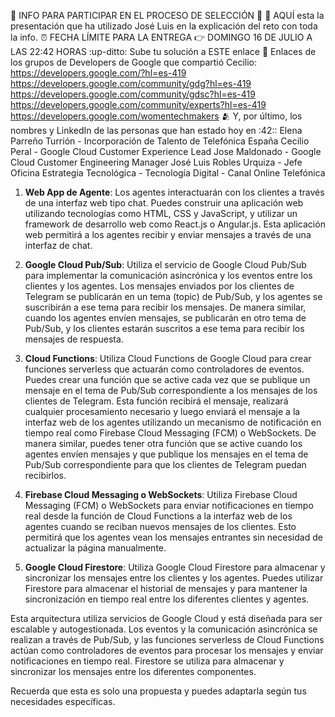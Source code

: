 :rocket: INFO PARA PARTICIPAR EN EL PROCESO DE SELECCIÓN :rocket:
:page_facing_up: AQUÍ esta la presentación que ha utilizado José Luis en la explicación del reto con toda la info.
:alarm_clock:  FECHA LÍMITE PARA LA ENTREGA :point_right:  DOMINGO 16 DE JULIO A LAS 22:42 HORAS
:up-ditto:  Sube tu solución a ESTE enlace
:link: Enlaces de los grupos de Developers de Google que compartió Cecilio:
https://developers.google.com/?hl=es-419
https://developers.google.com/community/gdg?hl=es-419
https://developers.google.com/community/gdsc?hl=es-419
https://developers.google.com/community/experts?hl=es-419
https://developers.google.com/womentechmakers
:people_hugging: Y, por último, los nombres y LinkedIn de las personas que han estado hoy en :42::
Elena Parreño Turrión - Incorporación de Talento de Telefónica España
Cecilio Peral - Google Cloud Customer Experience Lead
Jose Maldonado - Google Cloud Customer Engineering Manager
José Luis Robles Urquiza - Jefe Oficina Estrategia Tecnológica - Tecnología Digital - Canal Online Telefónica


1. **Web App de Agente**: Los agentes interactuarán con los clientes a través de una interfaz web tipo chat. Puedes construir una aplicación web utilizando tecnologías como HTML, CSS y JavaScript, y utilizar un framework de desarrollo web como React.js o Angular.js. Esta aplicación web permitirá a los agentes recibir y enviar mensajes a través de una interfaz de chat.

2. **Google Cloud Pub/Sub**: Utiliza el servicio de Google Cloud Pub/Sub para implementar la comunicación asincrónica y los eventos entre los clientes y los agentes. Los mensajes enviados por los clientes de Telegram se publicarán en un tema (topic) de Pub/Sub, y los agentes se suscribirán a ese tema para recibir los mensajes. De manera similar, cuando los agentes envíen mensajes, se publicarán en otro tema de Pub/Sub, y los clientes estarán suscritos a ese tema para recibir los mensajes de respuesta.

5. **Cloud Functions**: Utiliza Cloud Functions de Google Cloud para crear funciones serverless que actuarán como controladores de eventos. Puedes crear una función que se active cada vez que se publique un mensaje en el tema de Pub/Sub correspondiente a los mensajes de los clientes de Telegram. Esta función recibirá el mensaje, realizará cualquier procesamiento necesario y luego enviará el mensaje a la interfaz web de los agentes utilizando un mecanismo de notificación en tiempo real como Firebase Cloud Messaging (FCM) o WebSockets. De manera similar, puedes tener otra función que se active cuando los agentes envíen mensajes y que publique los mensajes en el tema de Pub/Sub correspondiente para que los clientes de Telegram puedan recibirlos.

6. **Firebase Cloud Messaging o WebSockets**: Utiliza Firebase Cloud Messaging (FCM) o WebSockets para enviar notificaciones en tiempo real desde la función de Cloud Functions a la interfaz web de los agentes cuando se reciban nuevos mensajes de los clientes. Esto permitirá que los agentes vean los mensajes entrantes sin necesidad de actualizar la página manualmente.

7. **Google Cloud Firestore**: Utiliza Google Cloud Firestore para almacenar y sincronizar los mensajes entre los clientes y los agentes. Puedes utilizar Firestore para almacenar el historial de mensajes y para mantener la sincronización en tiempo real entre los diferentes clientes y agentes.

Esta arquitectura utiliza servicios de Google Cloud y está diseñada para ser escalable y autogestionada. Los eventos y la comunicación asincrónica se realizan a través de Pub/Sub, y las funciones serverless de Cloud Functions actúan como controladores de eventos para procesar los mensajes y enviar notificaciones en tiempo real. Firestore se utiliza para almacenar y sincronizar los mensajes entre los diferentes componentes.

Recuerda que esta es solo una propuesta y puedes adaptarla según tus necesidades específicas.
